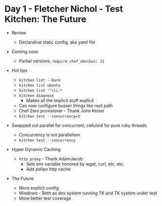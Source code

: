 # Day 1 - Fletcher Nichol - Test Kitchen: The Future #

* Review
    * Declarative static config, aka yaml file
* Coming soon
    * Partial versions, `require_chef_omnibus: 11`

* Hot tips
    * `kitchen list --bare`
    * `kitchen list ubuntu`
    * `kitchen list '^cli-*`
    * `kitchen diagnose`
        * Makes all the implicit stuff explicit
    * Can now configure busser things like root path
    * Chef Zero provisioner - Thank John Keiser
    * `kitchen test --concurrency=3`
* Swapped out parallel for concurrent, celluloid for pure ruby threads
    * Concurrency is not parallelism
    * `kitchen test --concurrency`
* Hyper Dynamic Caching
    * `http_proxy` - Thank AdamJacob
        * Sets env variable honored by wget, curl, etc. etc.
        * Add polipo http cache
* The Future
    * More explicit config
    * Windows - Both as dev system running TK and TK system under test
    * More better test coverage
